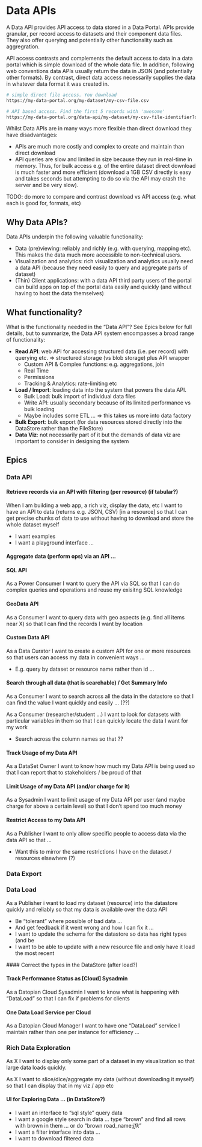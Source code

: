 # Data APIs

A Data API provides API access to data stored in a Data Portal. APIs provide granular, per record access to datasets and their component data files. They also offer querying and potentially other functionality such as aggregration.

API access contrasts and complements the default access to data in a data portal which is simple download of the whole data file. In addition, following web conventions data APIs usually return the data in JSON (and potentially other formats). By contrast, direct data access necessarily supplies the data in whatever data format it was created in.

```bash
# simple direct file access. You download 
https://my-data-portal.org/my-dataset/my-csv-file.csv

# API based access. Find the first 5 records with 'awesome'
https://my-data-portal.org/data-api/my-dataset/my-csv-file-identifier?q=awesome&limit=5
```

Whilst Data APIs are in many ways more flexible than direct download they have disadvantages:

* APIs are much more costly and complex to create and maintain than direct download
* API queries are slow and limited in size because they run in real-time in memory. Thus, for bulk access e.g. of the entire dataset direct download is much faster and more efficient (download a 1GB CSV directly is easy and takes seconds but attempting to do so via the API may crash the server and be very slow).

TODO: do more to compare and contrast download vs API access (e.g. what each is good for, formats,  etc)

## Why Data APIs?

Data APIs underpin the following valuable functionality:

* Data (pre)viewing: reliably and richly (e.g. with querying, mapping etc). This makes the data much more accessible to non-technical users.
* Visualization and analytics: rich visualization and analytics usually need a data API (because they need easily to query and aggregate parts of dataset)
* (Thin) Client applications: with a data API third party users of the portal can build apps on top of the portal data easily and quickly (and without having to host the data themselves)

## What functionality?

What is the functionality needed in the “Data API”? See Epics below for full details, but to summarize, the Data API system encompasses a broad range of functionality:

* **Read API**:  web API for accessing structured data (i.e. per record) with querying etc. => structured storage (vs blob storage) plus API wrapper
  * Custom API & Complex functions: e.g. aggregations, join
  * Real Time
  * Permissions
  * Tracking & Analytics: rate-limiting etc 
* **Load / Import**: loading data into the system that powers the data API. 
  * Bulk Load: bulk import of individual data files
  * Write API: usually secondary because of its limited performance vs bulk loading
  * Maybe includes some ETL … => this takes us more into data factory
* **Bulk Export**: bulk export (for data resources stored directly into the DataStore rather than the FileStore)
* **Data Viz**: not necessarily part of it but the demands of data viz are important to consider in designing the system

## Epics

### Data API

#### Retrieve records via an API with filtering (per resource) (if tabular?)

When I am building a web app, a rich viz, display the data, etc I want to have an API to data (returns e.g. JSON, CSV) [in a resource] so that I can get precise chunks of data to use without having to download and store the whole dataset myself

* I want examples
* I want a playground interface …

#### Aggregate data (perform ops) via an API …

#### SQL API

As a Power Consumer I want to query the API via SQL so that I can do complex queries and operations and reuse my exisitng SQL knowledge

#### GeoData API

As a Consumer I want to query data with geo aspects (e.g. find all items near X) so that I can find the records I want by location

#### Custom Data API

As a Data Curator I want to create a custom API for one or more resources so that users can access my data in convenient ways …

* E.g. query by dataset or resource name rather than id …

#### Search through all data (that is searchable) / Get Summary Info

As a Consumer I want to search across all the data in the datastore so that I can find the value I want quickly and easily … (??)

As a Consumer (researcher/student …) I want to look for datasets with particular variables in  them so that I can quickly locate the data I want for my work

* Search across the column names so that ??


#### Track Usage of my Data API

As a DataSet Owner I want to know how much my Data API is being used so that I can report that to stakeholders / be proud of that

#### Limit Usage of my Data API (and/or charge for it)

As a Sysadmin I want to limit usage of my Data API per user (and maybe charge for above a certain level) so that I don’t spend too much money

#### Restrict Access to my Data API

As a Publisher I want to only allow specific people to access data via the data API so that …

* Want this to mirror the same restrictions I have on the dataset / resources elsewhere (?)


### Data Export

### Data Load

As a Publisher i want to load my dataset (resource) into the datastore quickly and reliably so that my data is available over the data API

* Be “tolerant” where possible of bad data …
* And get feedback if it went wrong and how I can fix it …
* I want to update the schema for the datastore so data has right types (and be
* I want to be able to update with a new resource file and only have it load the most recent

#### Correct the types in the DataStore (after load?)

#### Track Performance Status as [Cloud] Sysadmin

As a Datopian Cloud Sysadmin I want to know what is happening with “DataLoad” so that I can fix if problems for clients

#### One Data Load Service per Cloud

As a Datopian Cloud Manager I want to have one “DataLoad” service I maintain rather than one per instance for efficiency …

### Rich Data Exploration

As X I want to display only some part of a dataset in my visualization so that large data loads quickly.

As X I want to slice/dice/aggregate my data (without downloading it myself) so that I can display that in my viz / app etc

#### UI for Exploring Data … (in DataStore?)

* I want an interface to “sql style” query data
* I want a google style search in data … type “brown” and find all rows with brown in them …  or do “brown road_name:*jfk*”
* I want a filter interface into data …
* I want to download filtered data


